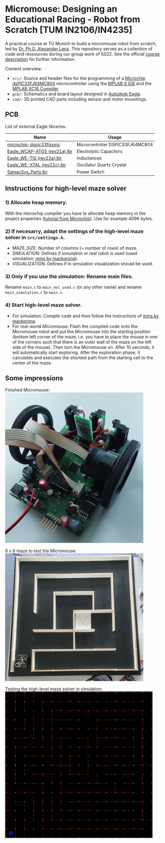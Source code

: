 # Micromouse: Designing an Educational Racing - Robot from Scratch [TUM IN2106/IN4235]

A practical course at TU Munich to build a micromouse robot from scratch, led by [Dr. Ph.D. Alexander Lenz](https://www.ce.cit.tum.de/air/people/dr-alexander-lenz/). This repository serves as a collection of code and ressources during our group work of SS22. See the official [course description](https://campus.tum.de/tumonline/wbLv.wbShowLVDetail?pStpSpNr=950367380&pSpracheNr=2) for further information.

Content overview:
- `src/`: Source and header files for the programming of a [Microchip dsPIC33FJ64MC804](https://www.microchip.com/en-us/product/dsPIC33FJ64MC804) microcontroller using the [MPLAB X IDE](https://www.microchip.com/en-us/tools-resources/develop/mplab-x-ide) and the [MPLAB XC16 Compiler](https://www.microchip.com/en-us/tools-resources/develop/mplab-xc-compilers).
- `pcb/`: Schematics and board layout designed in [Autodesk Eagle](https://www.autodesk.com/products/eagle/overview?term=1-YEAR&tab=subscription).
- `cad/`: 3D printed CAD parts including sensor and motor mountings.

## PCB

List of external Eagle libraries:

| Name  | Usage |
|-------|-------|
| [microchip-dspic33fjxxmc](http://eagle.autodesk.com/eagle/libraries?utf8=%E2%9C%93&q%5Btitle_or_author_or_description_cont%5D=dsPIC33FJ64MC&button=) | Microcontroller DSPIC33FJ64MC804 |
| [Eagle_WCAP-ATG5 (rev21a).lbr](https://www.we-online.com/catalog/en/DESIGNKIT_860022) | Electrolytic Capacitors |
| [Eagle_WE-TIS (rev22a).lbr](https://www.we-online.com/catalog/en/WE-TIS) | Inductances |
| [Eagle_WE-XTAL (rev21c).lbr](https://www.we-online.com/catalog/en/WE-XTAL) | Oscillator Quartz Crystal |
| [SamacSys_Parts.lbr](https://github.com/vincent290587/EAGLE/blob/master/SamacSys/SamacSys_Parts.lbr) | Power Switch |
 
## Instructions for high-level maze solver
### 1) Allocate heap memory.
With the microchip compiler you have to allocate heap memory in the project properties ([tutorial from Microchip](https://microchipdeveloper.com/mplabx:creating-a-heap)). Use for example 4096 bytes.
### 2) If necesarry, adapt the settings of the high-level maze solver in `src/settings.h`.
- MAZE_SIZE: Number of columns (= number of rows) of maze.
- SIMULATION: Defines if simulation or real robot is used (used simulation: [mms by mackorone](https://github.com/mackorone/mms)).
- VISUALIZATION: Defines if in simulation visualization should be used.
### 3) Only if you use the simulation: Rename main files.
Rename `main.c` to `main_not_used.c` (or any other name) and rename `main_simulation.c` to `main.c`.
### 4) Start high-level maze solver.
- For simulation: Compile code and then follow the instructions of [mms by mackorone](https://github.com/mackorone/mms).
- For real-world Micromouse: Flash the compiled code onto the Micromouse robot and put the Micromouse into the starting position (bottom left corner of the maze, i.e. you have to place the mouse in one of the corners such that there is an outer wall of the maze on the left side of the mouse). Then turn the Micromouse on. After 10 seconds, it will automatically start exploring. After the exploration phase, it calculates and executes the shortest path from the starting cell to the center of the maze.

## Some impressions
Finished Micromouse: <br/>
![Finished Micromouse](images_and_videos/finished_micromouse.jpg) <br/>

6 x 6 maze to test the Micromouse: <br/>
![Maze for testing](images_and_videos/testing_maze.jpg) <br/>

Testing the high-level maze solver in simulation: <br/>
![High-level simulation](images_and_videos/high_level_simulation.gif) <br/>